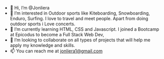 - 👋 Hi, I’m @Jonliera
- 👀 I’m interested in Outdoor sports like Kiteboarding, Snowboarding, Enduro, Surfing. I love to travel and meet people. Apart from doing outdoor sports i Love concerts. 
- 🌱 I’m currently learning HTML, CSS and Javascript. I joined a Bootcamp at Epicodus to become a Full Stack Web Dev,
- 💞️ I’m looking to collaborate on all types of projects that will help me apply my knowledge and skills.
- 📫 You can reach me at jonliera1@gmail.com 

<!---
Jonliera/Jonliera is a ✨ special ✨ repository because its `README.md` (this file) appears on your GitHub profile.
You can click the Preview link to take a look at your changes.
--->
